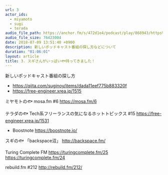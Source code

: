 ```yaml
---
url: 3
actor_ids:
  - miyamoto
  - sugi
  - terada
audio_file_path: https://anchor.fm/s/472d1e4/podcast/play/868943/https%3A%2F%2Fd3ctxlq1ktw2nl.cloudfront.net%2Fstaging%2F2018-7-16%2F3----------------------c8002a9e3dc34.m4a
audio_file_size: 76423004
date: 2018-07-09 13:51:40 +0900
description: 新しいポッドキャスト番組の探し方などについて
duration: "01:06:01"
layout: article
title: 3. スギさんがいっぱい🐟持ってきました！
---
```


新しいポッドキャスト番組の探し方
- https://qiita.com/suginoy/items/dada11eef775b883320f
- https://free-engineer.xrea.jp/1515

ミヤモトの🐟
mosa.fm #6
https://mosa.fm/6

テラダの🐟
Tech系フリーランスの気になるホットトピックス #15
https://free-engineer.xrea.jp/1531
- Boostnote https://boostnote.io/


スギの🐟
「backspace沼」
http://backspace.fm/

Turing Complete FM
https://turingcomplete.fm/25
https://turingcomplete.fm/24

rebuild.fm #212
http://rebuild.fm/212/